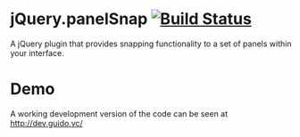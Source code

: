 # jQuery.panelSnap [![Build Status](https://travis-ci.org/guidobouman/jquery-panelsnap.png)](https://travis-ci.org/guidobouman/jquery-panelsnap)

A jQuery plugin that provides snapping functionality to a set of panels within your interface.

# Demo
A working development version of the code can be seen at http://dev.guido.vc/
